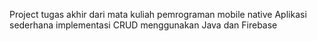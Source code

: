 Project tugas akhir dari mata kuliah pemrograman mobile native
Aplikasi sederhana implementasi CRUD menggunakan Java dan Firebase
